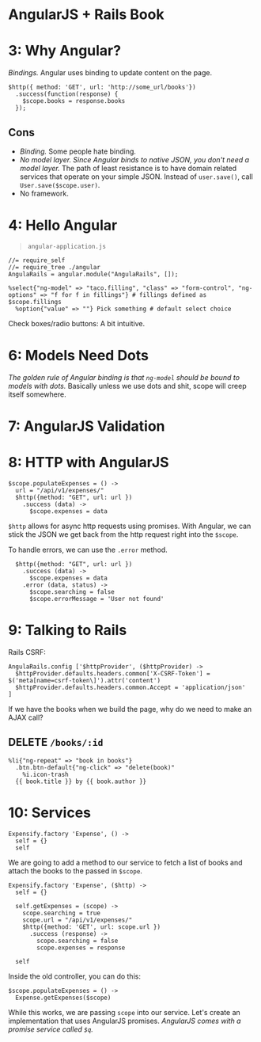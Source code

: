 # AngularJS + Rails Book

# 3: Why Angular?

*Bindings.* Angular uses binding to update content on the page.

    $http({ method: 'GET', url: 'http://some_url/books'})
      .success(function(response) {
        $scope.books = response.books
      });

## Cons

- *Binding.* Some people hate binding.
- *No model layer. Since Angular binds to native JSON, you don't need a model layer.* The path of least resistance is to have domain related services that operate on your simple JSON. Instead of `user.save()`, call `User.save($scope.user)`.
- No framework.

# 4: Hello Angular

> `angular-application.js`

    //= require_self
    //= require_tree ./angular
    AngulaRails = angular.module("AngulaRails", []);

    %select{"ng-model" => "taco.filling", "class" => "form-control", "ng-options" => "f for f in fillings"} # fillings defined as $scope.fillings
      %option{"value" => ""} Pick something # default select choice

Check boxes/radio buttons: A bit intuitive.

# 6: Models Need Dots

*The golden rule of Angular binding is that `ng-model` should be bound to models with dots.* Basically unless we use dots and shit, scope will creep itself somewhere.

# 7: AngularJS Validation

# 8: HTTP with AngularJS

    $scope.populateExpenses = () ->
      url = "/api/v1/expenses/"
      $http({method: "GET", url: url })
        .success (data) ->
          $scope.expenses = data

`$http` allows for async http requests using promises. With Angular, we can stick the JSON we get back from the http request right into the `$scope`.

To handle errors, we can use the `.error` method.

      $http({method: "GET", url: url })
        .success (data) ->
          $scope.expenses = data
        .error (data, status) ->
          $scope.searching = false
          $scope.errorMessage = 'User not found'

# 9: Talking to Rails

Rails CSRF:

    AngulaRails.config ['$httpProvider', ($httpProvider) ->
      $httpProvider.defaults.headers.common['X-CSRF-Token'] = $('meta[name=csrf-token\]').attr('content')
      $httpProvider.defaults.headers.common.Accept = 'application/json'
    ]

If we have the books when we build the page, why do we need to make an AJAX call?

[TODO]: NO_AJAX_CALL_ON_CREATE.

## DELETE `/books/:id`

    %li{"ng-repeat" => "book in books"}
      .btn.btn-default{"ng-click" => "delete(book)"
        %i.icon-trash
      {{ book.title }} by {{ book.author }}

# 10: Services

    Expensify.factory 'Expense', () ->
      self = {}
      self

We are going to add a method to our service to fetch a list of books and attach the books to the passed in `$scope`.

    Expensify.factory 'Expense', ($http) ->
      self = {}

      self.getExpenses = (scope) ->
        scope.searching = true
        scope.url = "/api/v1/expenses/"
        $http({method: 'GET', url: scope.url })
          .success (response) ->
            scope.searching = false
            scope.expenses = response

      self

Inside the old controller, you can do this:

    $scope.populateExpenses = () ->
      Expense.getExpenses($scope)

While this works, we are passing `scope` into our service. Let's create an implementation that uses AngularJS promises. *AngularJS comes with a promise service called `$q`.*


